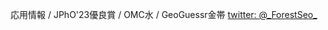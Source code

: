 応用情報 / JPhO'23優良賞 / OMC水 / GeoGuessr金帯
<a href="https://twitter.com/intent/follow?screen_name=_ForestSeo_">twitter: @\_ForestSeo\_</a>
